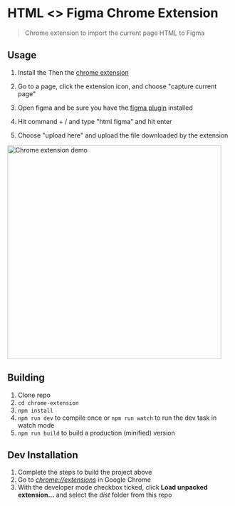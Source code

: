 # HTML <> Figma Chrome Extension

> Chrome extension to import the current page HTML to Figma

## Usage

1) Install the Then the [chrome extension](https://chrome.google.com/webstore/detail/efjcmgblfpkhbjpkpopkgeomfkokpaim)

2) Go to a page, click the extension icon, and choose "capture current page"

3) Open figma and be sure you have the [figma plugin](https://www.figma.com/c/plugin/747985167520967365/HTML-To-Figma) installed

4) Hit command + / and type "html figma" and hit enter

5) Choose "upload here" and upload the file downloaded by the extension

<img src="https://imgur.com/ARz16KC.gif" alt="Chrome extension demo" width="480" />

## Building

1.  Clone repo
2.  `cd chrome-extension`
3.  `npm install`
4.  `npm run dev` to compile once or `npm run watch` to run the dev task in watch mode
5.  `npm run build` to build a production (minified) version

## Dev Installation

1.  Complete the steps to build the project above
2.  Go to [_chrome://extensions_](chrome://extensions) in Google Chrome
3.  With the developer mode checkbox ticked, click **Load unpacked extension...** and select the _dist_ folder from this repo
